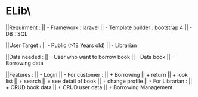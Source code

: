 # ELib\
||Requirment :
||   - Framework : laravel
||   - Template builder : bootstrap 4
||   - DB : SQL

||User Target :
||   - Public (>18 Years old)
||   - Librarian

||Data needed : 
||   - User who want to borrow book
||   - Data book
||   - Borrowing data

||Features : 
||   - Login
||   - For customer :
||      + Borrowing
||      + return
||      + look list 
||      + search
||      + see detail of book
||      + change profile
||   - For Librarian :
||      + CRUD book data
||      + CRUD user data
||      + Borrowing Management
